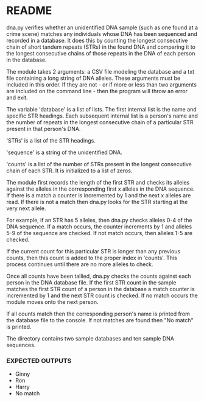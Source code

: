 # README

dna.py verifies whether an unidentified DNA sample (such as one found at a crime scene) matches any individuals whose DNA has been sequenced and recorded in a database. It does this by counting the longest consecutive chain of short tandem repeats (STRs) in the found DNA and comparing it to the longest consecutive chains of those repeats in the DNA of each person in the database.

The module takes 2 arguments: a CSV file modeling the database and a txt file containing a long string of DNA alleles. These arguments must be included in this order. If they are not - or if more or less than two arguments are included on the command line - then the program will throw an error and exit.

The variable 'database' is a list of lists. The first internal list is the name and specific STR headings. Each subsequent internal list is a person's name and the number of repeats in the longest consecutive chain of a particular STR present in that person's DNA.

'STRs' is a list of the STR headings.

'sequence' is a string of the unidentified DNA.

'counts' is a list of the number of STRs present in the longest consecutive chain of each STR. It is initialized to a list of zeros.

The module first records the length of the first STR and checks its alleles against the alleles in the corresponding first x alleles in the DNA sequence. If there is a match a counter is incremented by 1 and the next x alleles are read. If there is not a match then dna.py looks for the STR starting at the very next allele.

For example, if an STR has 5 alleles, then dna.py checks alleles 0-4 of the DNA sequence. If a match occurs, the counter increments by 1 and alleles 5-9 of the sequence are checked. If not match occurs, then alleles 1-5 are checked.

If the current count for this particular STR is longer than any previous counts, then this count is added to the proper index in 'counts'. This process continues until there are no more alleles to check.

Once all counts have been tallied, dna.py checks the counts against each person in the DNA database file. If the first STR count in the sample matches the first STR count of a person in the database a match counter is incremented by 1 and the next STR count is checked. If no match occurs the module moves onto the next person.

If all counts match then the corresponding person's name is printed from the database file to the console. If not matches are found then "No match" is printed.

The directory contains two sample databases and ten sample DNA sequences.

### EXPECTED OUTPUTS

- Ginny
- Ron
- Harry
- No match
